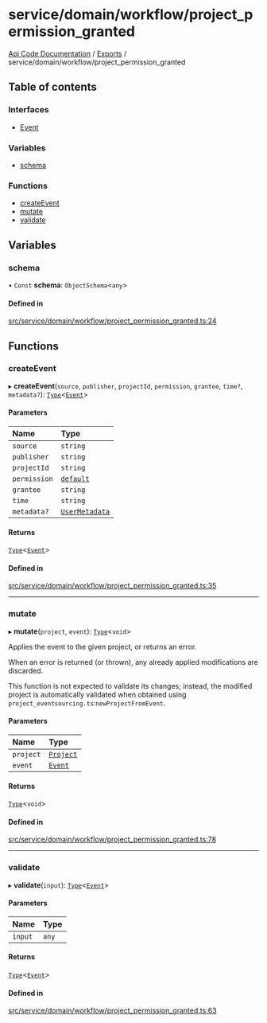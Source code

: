 # service/domain/workflow/project\_permission\_granted
 
[Api Code Documentation](../README.md) / [Exports](../modules.md) / service/domain/workflow/project\_permission\_granted

## Table of contents

### Interfaces

- [Event](../interfaces/service_domain_workflow_project_permission_granted.Event.md)

### Variables

- [schema](service_domain_workflow_project_permission_granted.md#schema)

### Functions

- [createEvent](service_domain_workflow_project_permission_granted.md#createevent)
- [mutate](service_domain_workflow_project_permission_granted.md#mutate)
- [validate](service_domain_workflow_project_permission_granted.md#validate)

## Variables

### schema

• `Const` **schema**: `ObjectSchema`\<`any`\>

#### Defined in

[src/service/domain/workflow/project_permission_granted.ts:24](https://github.com/openkfw/TruBudget/blob/d2b440c/api/src/service/domain/workflow/project_permission_granted.ts#L24)

## Functions

### createEvent

▸ **createEvent**(`source`, `publisher`, `projectId`, `permission`, `grantee`, `time?`, `metadata?`): [`Type`](result.md#type)\<[`Event`](../interfaces/service_domain_workflow_project_permission_granted.Event.md)\>

#### Parameters

| Name | Type |
| :------ | :------ |
| `source` | `string` |
| `publisher` | `string` |
| `projectId` | `string` |
| `permission` | [`default`](authz_intents.md#default) |
| `grantee` | `string` |
| `time` | `string` |
| `metadata?` | [`UserMetadata`](service_domain_metadata.md#usermetadata) |

#### Returns

[`Type`](result.md#type)\<[`Event`](../interfaces/service_domain_workflow_project_permission_granted.Event.md)\>

#### Defined in

[src/service/domain/workflow/project_permission_granted.ts:35](https://github.com/openkfw/TruBudget/blob/d2b440c/api/src/service/domain/workflow/project_permission_granted.ts#L35)

___

### mutate

▸ **mutate**(`project`, `event`): [`Type`](result.md#type)\<`void`\>

Applies the event to the given project, or returns an error.

When an error is returned (or thrown), any already applied modifications are
discarded.

This function is not expected to validate its changes; instead, the modified project
is automatically validated when obtained using
`project_eventsourcing.ts`:`newProjectFromEvent`.

#### Parameters

| Name | Type |
| :------ | :------ |
| `project` | [`Project`](../interfaces/service_domain_workflow_project.Project.md) |
| `event` | [`Event`](../interfaces/service_domain_workflow_project_permission_granted.Event.md) |

#### Returns

[`Type`](result.md#type)\<`void`\>

#### Defined in

[src/service/domain/workflow/project_permission_granted.ts:78](https://github.com/openkfw/TruBudget/blob/d2b440c/api/src/service/domain/workflow/project_permission_granted.ts#L78)

___

### validate

▸ **validate**(`input`): [`Type`](result.md#type)\<[`Event`](../interfaces/service_domain_workflow_project_permission_granted.Event.md)\>

#### Parameters

| Name | Type |
| :------ | :------ |
| `input` | `any` |

#### Returns

[`Type`](result.md#type)\<[`Event`](../interfaces/service_domain_workflow_project_permission_granted.Event.md)\>

#### Defined in

[src/service/domain/workflow/project_permission_granted.ts:63](https://github.com/openkfw/TruBudget/blob/d2b440c/api/src/service/domain/workflow/project_permission_granted.ts#L63)
